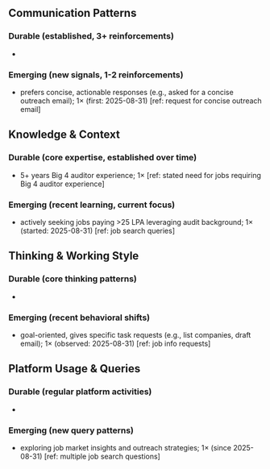 ## Communication Patterns
### Durable (established, 3+ reinforcements)
- 

### Emerging (new signals, 1-2 reinforcements)
- prefers concise, actionable responses (e.g., asked for a concise outreach email); 1× (first: 2025-08-31) [ref: request for concise outreach email]

## Knowledge & Context
### Durable (core expertise, established over time)
- 5+ years Big 4 auditor experience; 1× [ref: stated need for jobs requiring Big 4 auditor experience]

### Emerging (recent learning, current focus)
- actively seeking jobs paying >25 LPA leveraging audit background; 1× (started: 2025-08-31) [ref: job search queries]

## Thinking & Working Style
### Durable (core thinking patterns)
-

### Emerging (recent behavioral shifts)
- goal-oriented, gives specific task requests (e.g., list companies, draft email); 1× (observed: 2025-08-31) [ref: job info requests]

## Platform Usage & Queries
### Durable (regular platform activities)
-

### Emerging (new query patterns)
- exploring job market insights and outreach strategies; 1× (since 2025-08-31) [ref: multiple job search questions]